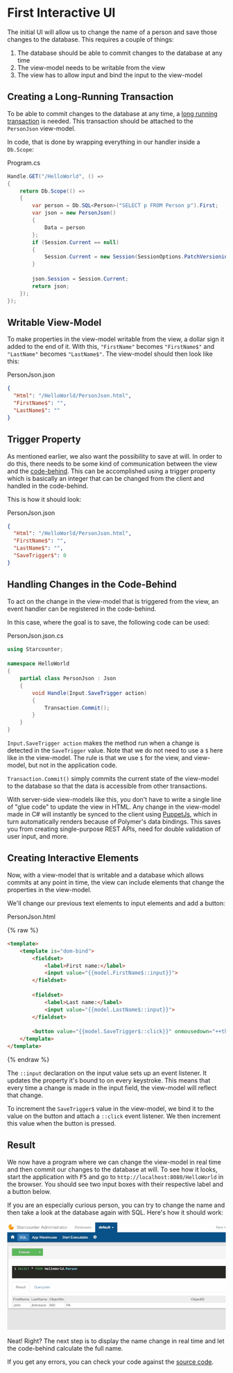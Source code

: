 # First Interactive UI

The initial UI will allow us to change the name of a person and save those changes to the database. This requires a couple of things:
1. The database should be able to commit changes to the database at any time
2. The view-model needs to be writable from the view
3. The view has to allow input and bind the input to the view-model

## Creating a Long-Running Transaction

To be able to commit changes to the database at any time, a [long running transaction](/guides/transactions/long-running-transactions/) is needed. This transaction should be attached to the `PersonJson` view-model. 

In code, that is done by wrapping everything in our handler inside a `Db.Scope`:

<div class="code-name">Program.cs</div>

```cs
Handle.GET("/HelloWorld", () =>
{
    return Db.Scope(() =>
    {
        var person = Db.SQL<Person>("SELECT p FROM Person p").First;
        var json = new PersonJson()
        {
            Data = person
        };
        if (Session.Current == null)
        {
            Session.Current = new Session(SessionOptions.PatchVersioning);
        }

        json.Session = Session.Current;
        return json;
    });
});
```

## Writable View-Model

To make properties in the view-model writable from the view, a dollar sign it added to the end of it. With this, `"FirstName"` becomes `"FirstName$"` and `"LastName"` becomes `"LastName$"`. The view-model should then look like this:

<div class="code-name">PersonJson.json</div>

```json
{
  "Html": "/HelloWorld/PersonJson.html",
  "FirstName$": "",
  "LastName$": ""
}
```

## Trigger Property

As mentioned earlier, we also want the possibility to save at will. In order to do this, there needs to be some kind of communication between the view and the [code-behind](/guides/typed-json/code-behind/). This can be accomplished using a trigger property which is basically an integer that can be changed from the client and handled in the code-behind.

This is how it should look:

<div class="code-name">PersonJson.json</div>

```json
{
  "Html": "/HelloWorld/PersonJson.html",
  "FirstName$": "",
  "LastName$": "",
  "SaveTrigger$": 0
}
```

## Handling Changes in the Code-Behind

To act on the change in the view-model that is triggered from the view, an event handler can be registered in the code-behind.

In this case, where the goal is to save, the following code can be used:

<div class="code-name">PersonJson.json.cs</div>

```cs
using Starcounter;

namespace HelloWorld
{
    partial class PersonJson : Json
    {
        void Handle(Input.SaveTrigger action)
        {
            Transaction.Commit();
        }
    }
}

```

`Input.SaveTrigger action` makes the method run when a change is detected in the `SaveTrigger` value. Note that we do not need to use a `$` here like in the view-model. The rule is that we use `$` for the view, and view-model, but not in the application code.

`Transaction.Commit()` simply commits the current state of the view-model to the database so that the data is accessible from other transactions.

With server-side view-models like this, you don't have to write a single line of "glue code" to update the view in HTML. Any change in the view-model made in C# will instantly be synced to the client using [PuppetJs](/guides/web-apps/puppet/), which in turn automatically renders because of Polymer's data bindings. This saves you from creating single-purpose REST APIs, need for double validation of user input, and more.

## Creating Interactive Elements

Now, with a view-model that is writable and a database which allows commits at any point in time, the view can include elements that change the properties in the view-model.

We'll change our previous text elements to input elements and add a button:

<div class="code-name">PersonJson.html</div>

{% raw %}
```html
<template>
    <template is="dom-bind">
        <fieldset>
            <label>First name:</label>
            <input value="{{model.FirstName$::input}}">
        </fieldset>

        <fieldset>
            <label>Last name:</label>
            <input value="{{model.LastName$::input}}">
        </fieldset>

        <button value="{{model.SaveTrigger$::click}}" onmousedown="++this.value">Save</button>
    </template>
</template>
```
{% endraw %}

The `::input` declaration on the input value sets up an event listener. It updates the property it's bound to on every keystroke. This means that every time a change is made in the input field, the view-model will reflect that change.

To increment the `SaveTrigger$` value in the view-model, we bind it to the value on the button and attach a `::click` event listener. We then increment this value when the button is pressed. 

## Result

We now have a program where we can change the view-model in real time and then commit our changes to the database at will. To see how it looks, start the application with <kbd>F5</kbd> and go to `http://localhost:8080/HelloWorld` in the browser. You should see two input boxes with their respective label and a button below.

If you are an especially curious person, you can try to change the name and then take a look at the database again with SQL. Here's how it should work:

![part 3 gif](/assets/page3resized.gif)

Neat! Right? The next step is to display the name change in real time and let the code-behind calculate the full name.

If you get any errors, you can check your code against the [source code](https://github.com/StarcounterApps/HelloWorld/commit/3b7fa02a5920d9013ff994697e809d4878bc3f73).
